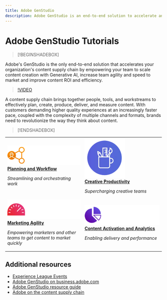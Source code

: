 ```yaml
---
title: Adobe GenStudio
description: Adobe GenStudio is an end-to-end solution to accelerate and simplify your content supply chain with generative AI and intelligent automation.
---
```


# Adobe GenStudio Tutorials

<!-- 
![Adobe GenStudio](/help/assets/adobe-genstudio-main.webp) 
-->

>[!BEGINSHADEBOX]

Adobe's GenStudio is the only end-to-end solution that accelerates your organization's content supply chain by empowering your team to scale content creation with Generative AI, increase team agility and speed to market and improve content ROI and efficiency.

>[!VIDEO](https://video.tv.adobe.com/v/3424114?quality=12&learn=on)

A content supply chain brings together people, tools, and workstreams to effectively plan, create, produce, deliver, and measure content. With customers demanding higher quality experiences at an increasingly faster pace, coupled with the complexity of multiple channels and formats, brands need to revolutionize the way they think about content.

>[!ENDSHADEBOX]

<table>
    <tr style="border: 0;">
      <td>
        <a href="https://experienceleague.corp.adobe.com/docs/adobe-genstudio/tutorials/workflow-and-planning.html">
        <img alt="Planning and Workflow" src="./../assets/planning-workflow.webp">
        </a>
        <div>
        <a href="https://experienceleague.corp.adobe.com/docs/adobe-genstudio/tutorials/workflow-and-planning.html">
        <strong>Planning and Workflow</strong>
        </a>
        </div>
        <p>
        <em>Streamlining and orchestrating work</em>
        <p>
      </td>
      <td>
        <a href="https://experienceleague.corp.adobe.com/docs/adobe-genstudio/tutorials/creative-productivity.html">
        <img alt="Creative Productivity" src="./../assets/creative-productivity.png">
        </a>
        <div>
        <a href="https://experienceleague.corp.adobe.com/docs/adobe-genstudio/tutorials/creative-productivity.html">
        <strong>Creative Productivity</strong>
        </a>
        </div>
        <p>
        <em>Supercharging creative teams</em>
        <p>
      </td>
    </tr>
    <tr style="border: 0;">
      <td>
        <a href="https://experienceleague.corp.adobe.com/docs/adobe-genstudio/tutorials/marketing-agility.html">
        <img alt="Marketing Agility" src="./../assets/marketing-agility.webp">
        </a>
        <div>
        <a href="https://experienceleague.corp.adobe.com/docs/adobe-genstudio/tutorials/marketing-agility.html">
        <strong>Marketing Agility</strong>
        </a>
        </div>
        <p>
        <em>Empowering marketers and other teams to get content to  market quickly</em>
        <p>
      </td>
      <td>
        <a href="https://experienceleague.corp.adobe.com/docs/adobe-genstudio/tutorials/delivery-and-activation.html">
        <img alt="Content Activation and Analytics" src="./../assets/content-activation-analytics.webp">
        </a>
        <div>
        <a href="https://experienceleague.corp.adobe.com/docs/adobe-genstudio/tutorials/delivery-and-activation.html">
        <strong>Content Activation and Analytics</strong>
        </a>
        </div>
        <p>
        <em>Enabling delivery and performance</em>
        <p>
      </td>
    </tr>
</table>


## Additional resources

* [Experience League Events](https://experienceleague.adobe.com/events/)
* [Adobe GenStudio on business.adobe.com](https://business.adobe.com/solutions/adobe-genstudio.html)
* [Adobe GenStudio resource guide](https://business.adobe.com/resources/sdk/getting-started-with-adobe-genstudio.html)
* [Adobe on the content supply chain](https://business.adobe.com/resources/webinars/adobe-on-the-content-supply-chain.html)
